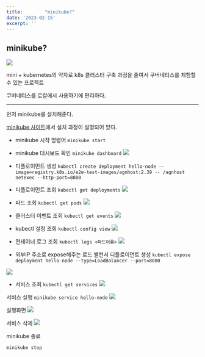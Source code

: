 ```yaml
---
title:        "minikube?"
date: '2023-02-15'
excerpt: ''
---
```


## minikube?
![](https://velog.velcdn.com/images/woongaa1/post/f012ab39-2215-4dd1-8fab-f2f7167053f6/image.png)

mini + kubernetes의 약자로 k8s 클러스터 구축 과정을 줄여서 쿠버네티스를 체험할 수 있는 프로젝트

쿠버네티스를 로컬에서 사용하기에 편리하다.

---
먼저 minikube를 설치해준다.

[minikube 사이트](https://minikube.sigs.k8s.io/docs/start/)에서 설치 과정이 설명되어 있다.

- minikube 시작 명령어 `minikube start`


- minikube 대시보드 확인 `minikube dashboard`
![](https://velog.velcdn.com/images/woongaa1/post/1a6b8f78-6ac9-41d9-b107-08ae15617885/image.png)

- 디플로이먼트 생성 `kubectl create deployment hello-node --image=registry.k8s.io/e2e-test-images/agnhost:2.39 -- /agnhost netexec --http-port=8080`


- 디플로이먼트 조회 `kubectl get deployments`
![](https://velog.velcdn.com/images/woongaa1/post/3325e855-72c1-4c1f-bc25-4bca48b2744f/image.png)

- 파드 조회 `kubectl get pods`
![](https://velog.velcdn.com/images/woongaa1/post/b8db9882-dfb7-4a61-9b21-948722bce267/image.png)

- 클러스터 이벤트 조회 `kubectl get events`
![](https://velog.velcdn.com/images/woongaa1/post/b3ec55c5-d348-4e78-b324-b92e8f3e53cb/image.png)


- kubectl 설정 조회 `kubectl config view`
![](https://velog.velcdn.com/images/woongaa1/post/13cac459-14a5-4662-bb7a-ddb83516cee6/image.png)


- 컨테이너 로그 조회 `kubectl logs <파드이름>`
![](https://velog.velcdn.com/images/woongaa1/post/126e465c-6e18-4b68-ad5d-1ca9dca89967/image.png)

- 외부IP 주소로 expose해주는 로드 밸런서 디플로이먼트 생성 `kubectl expose deployment hello-node --type=LoadBalancer --port=8080`

![](https://velog.velcdn.com/images/woongaa1/post/b70416c4-8b2d-4bc1-ab21-07a107397108/image.png)

- 서비스 조회 `kubectl get services`
![](https://velog.velcdn.com/images/woongaa1/post/59e9965f-5e31-4246-93c5-f5abd87f5272/image.png)


서비스 실행 `minikube service hello-node`
![](https://velog.velcdn.com/images/woongaa1/post/e54e51c7-6a12-4d3b-83fb-9155f2d3b4d4/image.png)


실행화면
![](https://velog.velcdn.com/images/woongaa1/post/3728b5f5-c081-462a-9f1b-2912164639a5/image.png)


서비스 삭제
![](https://velog.velcdn.com/images/woongaa1/post/f1f1fe4d-ada4-4e79-917a-8ac0be48a80d/image.png)



minikube 종료

`minikube stop`





